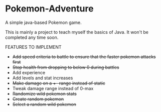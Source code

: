 # Pokemon-Adventure

A simple java-based Pokemon game.

This is mainly a project to teach myself the basics of Java. It won't be completed any time soon.

FEATURES TO IMPLEMENT
- <s>Add speed criteria to battle to ensure that the faster pokemon attacks first</s>
- <s>Stop health from dropping to below 0 during battles</s>
- Add experience
- Add levels and stat increases
- <s>Make damage on a +- range instead of static</s>
- Tweak damage range instead of 0-max
- <s>Randomize wild pokemon stats
- Create random pokemon
- <s>Select a random wild pokemon